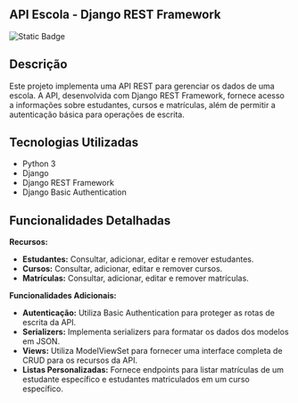 ## API Escola - Django REST Framework

![Static Badge](https://img.shields.io/badge/Status-Em%20Desenvolvimento-yellow)

## Descrição

Este projeto implementa uma API REST para gerenciar os dados de uma escola. A API, desenvolvida com Django REST Framework, fornece acesso a informações sobre estudantes, cursos e matrículas, além de permitir a autenticação básica para operações de escrita.

## Tecnologias Utilizadas

- Python 3
- Django
- Django REST Framework
- Django Basic Authentication

## Funcionalidades Detalhadas

**Recursos:**

- **Estudantes:** Consultar, adicionar, editar e remover estudantes.
- **Cursos:** Consultar, adicionar, editar e remover cursos.
- **Matrículas:** Consultar, adicionar, editar e remover matrículas.

**Funcionalidades Adicionais:**

- **Autenticação:** Utiliza Basic Authentication para proteger as rotas de escrita da API.
- **Serializers:** Implementa serializers para formatar os dados dos modelos em JSON.
- **Views:** Utiliza ModelViewSet para fornecer uma interface completa de CRUD para os recursos da API.
- **Listas Personalizadas:** Fornece endpoints para listar matrículas de um estudante específico e estudantes matriculados em um curso específico.
